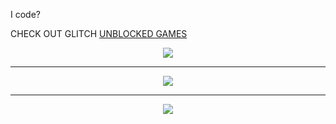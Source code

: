 I code?

CHECK OUT GLITCH
[UNBLOCKED GAMES](https://github.com/infdevv/Glitch)

<center>
<img src=https://github-readme-stats.vercel.app/api?username=infdevv&theme=blueberry&show_icons=true&hide_border=true&count_private=true">
<hr>
<img src="https://github-readme-streak-stats.herokuapp.com/?user=infdevv&theme=blueberry&hide_border=true">
<hr>
<img src="https://github-readme-stats.vercel.app/api/top-langs/?username=infdevv&theme=blueberry&show_icons=true&hide_border=true&layout=compact">
</center>
